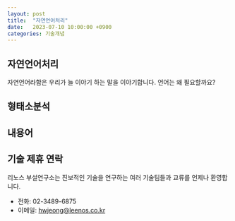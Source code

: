 ```yaml
---
layout: post
title:  "자연언어처리"
date:   2023-07-10 10:00:00 +0900
categories: 기술개념
---
```


자연언어처리
---
자연언어라함은 우리가 늘 이야기 하는 말을 이야기합니다. 언어는 왜 필요할까요?

형태소분석
---

내용어
---



기술 제휴 연락
-----
리노스 부설연구소는 진보적인 기술을 연구하는 여러 기술팀들과 교류를 언제나 환영합니다.

- 전화: 02-3489-6875
- 이메일: hwjeong@leenos.co.kr
